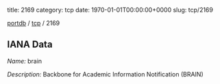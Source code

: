 title: 2169
category: tcp
date: 1970-01-01T00:00:00+0000
slug: tcp/2169

[portdb](/) / [tcp](/category/tcp.html) / 2169


## IANA Data

_Name:_ brain

_Description:_ Backbone for Academic Information Notification (BRAIN)

